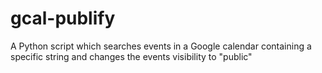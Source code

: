 # gcal-publify
A Python script which searches events in a Google calendar containing a specific string and changes the events visibility to "public"
